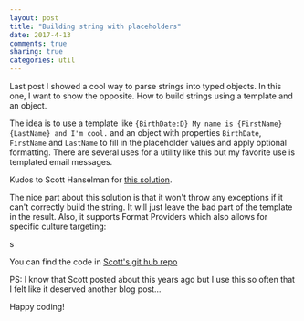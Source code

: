 ```yaml
---
layout: post
title: "Building string with placeholders"
date: 2017-4-13
comments: true
sharing: true
categories: util
---
```


Last post I showed a cool way to parse strings into typed objects. In this one, I want to show the opposite. How to build strings using a template and an object.

The idea is to use a template like `{BirthDate:D} My name is {FirstName} {LastName} and I'm cool.` and an object with properties `BirthDate`, `FirstName` and `LastName` to fill in the placeholder values and apply optional formatting. There are several uses for a utility like this but my favorite use is templated email messages.

Kudos to Scott Hanselman for [this solution](http://www.hanselman.com/blog/PermaLink,guid,2a0fdc2c-6b15-4a46-a802-0ebc0b8662d9.aspx). 

The nice part about this solution is that it won't throw any exceptions if it can't correctly build the string. It will just leave the bad part of the template in the result. Also, it supports Format Providers which also allows for specific culture targeting:

<script src="https://gist.github.com/jlucaspains/79a72598b13a37b84166a21b430cc813.js"></script>s

You can find the code in [Scott's git hub repo](https://github.com/shanselman/ObjectToString/blob/master/ObjectToString/ObjectToString.cs)

PS: I know that Scott posted about this years ago but I use this so often that I felt like it deserved another blog post...

Happy coding!